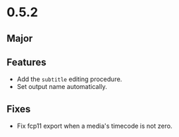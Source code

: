 # 0.5.2

## Major

## Features
- Add the `subtitle` editing procedure.
- Set output name automatically.

## Fixes
- Fix fcp11 export when a media's timecode is not zero.
